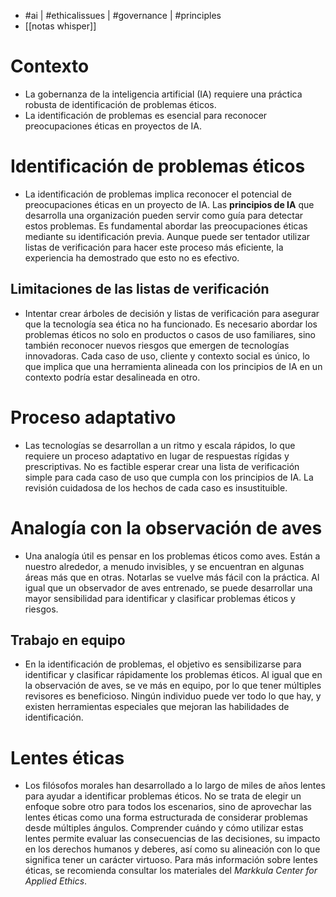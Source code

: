 - #ai | #ethicalissues | #governance | #principles
- [[notas whisper]]

# Contexto
- La gobernanza de la inteligencia artificial (IA) requiere una práctica robusta de identificación de problemas éticos.
- La identificación de problemas es esencial para reconocer preocupaciones éticas en proyectos de IA.

# Identificación de problemas éticos
- La identificación de problemas implica reconocer el potencial de preocupaciones éticas en un proyecto de IA. Las **principios de IA** que desarrolla una organización pueden servir como guía para detectar estos problemas. Es fundamental abordar las preocupaciones éticas mediante su identificación previa. Aunque puede ser tentador utilizar listas de verificación para hacer este proceso más eficiente, la experiencia ha demostrado que esto no es efectivo. 
## Limitaciones de las listas de verificación
- Intentar crear árboles de decisión y listas de verificación para asegurar que la tecnología sea ética no ha funcionado. Es necesario abordar los problemas éticos no solo en productos o casos de uso familiares, sino también reconocer nuevos riesgos que emergen de tecnologías innovadoras. Cada caso de uso, cliente y contexto social es único, lo que implica que una herramienta alineada con los principios de IA en un contexto podría estar desalineada en otro.

# Proceso adaptativo
- Las tecnologías se desarrollan a un ritmo y escala rápidos, lo que requiere un proceso adaptativo en lugar de respuestas rígidas y prescriptivas. No es factible esperar crear una lista de verificación simple para cada caso de uso que cumpla con los principios de IA. La revisión cuidadosa de los hechos de cada caso es insustituible.

# Analogía con la observación de aves
- Una analogía útil es pensar en los problemas éticos como aves. Están a nuestro alrededor, a menudo invisibles, y se encuentran en algunas áreas más que en otras. Notarlas se vuelve más fácil con la práctica. Al igual que un observador de aves entrenado, se puede desarrollar una mayor sensibilidad para identificar y clasificar problemas éticos y riesgos.
## Trabajo en equipo
- En la identificación de problemas, el objetivo es sensibilizarse para identificar y clasificar rápidamente los problemas éticos. Al igual que en la observación de aves, se ve más en equipo, por lo que tener múltiples revisores es beneficioso. Ningún individuo puede ver todo lo que hay, y existen herramientas especiales que mejoran las habilidades de identificación.

# Lentes éticas
- Los filósofos morales han desarrollado a lo largo de miles de años lentes para ayudar a identificar problemas éticos. No se trata de elegir un enfoque sobre otro para todos los escenarios, sino de aprovechar las lentes éticas como una forma estructurada de considerar problemas desde múltiples ángulos. Comprender cuándo y cómo utilizar estas lentes permite evaluar las consecuencias de las decisiones, su impacto en los derechos humanos y deberes, así como su alineación con lo que significa tener un carácter virtuoso. Para más información sobre lentes éticas, se recomienda consultar los materiales del *Markkula Center for Applied Ethics*.